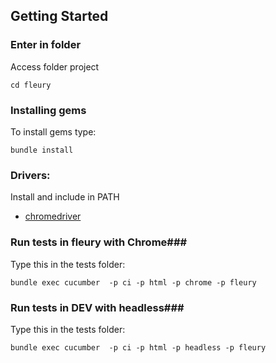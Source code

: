 ## Getting Started ##

### Enter in folder ###
Access folder project
```
cd fleury
```

### Installing gems ###
To install gems type:
```shell
bundle install
```

### Drivers: ###
Install and include in PATH
- [chromedriver](https://sites.google.com/a/chromium.org/chromedriver/)

### Run tests in fleury with Chrome###
Type this in the tests folder:
```shell
bundle exec cucumber  -p ci -p html -p chrome -p fleury
```

### Run tests in DEV with headless###
Type this in the tests folder:
```shell
bundle exec cucumber  -p ci -p html -p headless -p fleury
```

